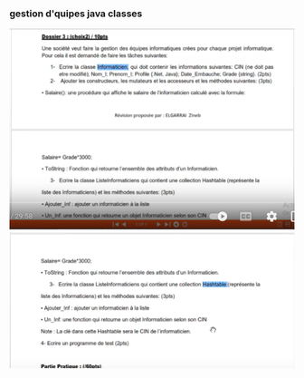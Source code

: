 ### gestion d'quipes java classes
![GitHub pooExercice01](./pooExercice01.png)
![GitHub pooExercice02](./pooExercice02.png)